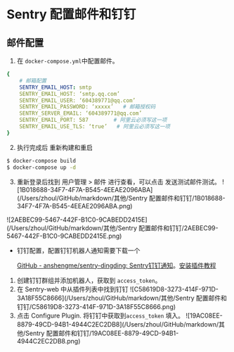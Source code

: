 # Sentry 配置邮件和钉钉
## 邮件配置
1. 在 `docker-compose.yml`中配置邮件。

```yaml
{
 	# 邮箱配置
	SENTRY_EMAIL_HOST: smtp
	SENTRY_EMAIL_HOST: ‘smtp.qq.com’
	SENTRY_EMAIL_USER: ‘604389771@qq.com’
	SENTRY_EMAIL_PASSWORD: ‘xxxxx’   # 邮箱授权码
	SENTRY_SERVER_EMAIL: ‘604389771@qq.com’
	SENTRY_EMAIL_PORT: 587        # 阿里云必须写这一项
	SENTRY_EMAIL_USE_TLS: ‘true’   # 阿里云必须写这一项
}
```

2. 执行完成后 重新构建和重启

```bash
$ docker-compose build
$ docker-compose up -d
```

3. 重新登录后找到 用户管理 > 邮件 进行查看，可以点击 发送测试邮件测试。
   ![1B018688-34F7-4F7A-B545-4EEAE2096ABA](/Users/zhoul/GitHub/markdown/其他/Sentry 配置邮件和钉钉/1B018688-34F7-4F7A-B545-4EEAE2096ABA.png)

![2AEBEC99-5467-442F-B1C0-9CABEDD2415E](/Users/zhoul/GitHub/markdown/其他/Sentry 配置邮件和钉钉/2AEBEC99-5467-442F-B1C0-9CABEDD2415E.png)

* 钉钉配置，配置钉钉机器人通知需要下载一个

   [GitHub - anshengme/sentry-dingding: Sentry钉钉通知](https://github.com/anshengme/sentry-dingding)。[安装插件教程](https://blog.ansheng.me/article/docker-sentry-django-email-dingtalk/)

1. 创建钉钉群组并添加机器人，获取到 `access_token`。
2. 在 Sentry-web 中从插件列表中找到钉钉
![C58619D8-3273-414F-971D-3A18F55C8666](/Users/zhoul/GitHub/markdown/其他/Sentry 配置邮件和钉钉/C58619D8-3273-414F-971D-3A18F55C8666.png)
3. 点击 Configure Plugin. 将钉钉中获取到`access_token` 填入。
![19AC08EE-8879-49CD-94B1-4944C2EC2DB8](/Users/zhoul/GitHub/markdown/其他/Sentry 配置邮件和钉钉/19AC08EE-8879-49CD-94B1-4944C2EC2DB8.png)



